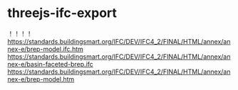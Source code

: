 # threejs-ifc-export

！！！！https://standards.buildingsmart.org/IFC/DEV/IFC4_2/FINAL/HTML/annex/annex-e/brep-model.ifc.htm
https://standards.buildingsmart.org/IFC/DEV/IFC4_2/FINAL/HTML/annex/annex-e/basin-faceted-brep.ifc
https://standards.buildingsmart.org/IFC/DEV/IFC4_2/FINAL/HTML/annex/annex-e/brep-model.htm
